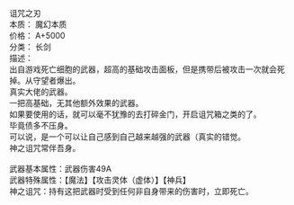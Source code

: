 <title>诅咒之刃</title>
<meta name="GENERATOR" content="WinCHM">
<meta http-equiv="Content-Type" content="text/html; charset=gb2312">
<br>诅咒之刃
<br>本质：	魔幻本质
<br>价格：	A+5000
<br>分类：  长剑
<br>描述：
<br>    出自游戏死亡细胞的武器，超高的基础攻击面板，但是携带后被攻击一次就会死掉。从守望者爆出。
<br>    真实大佬的武器。
<br>    一把高基础，无其他额外效果的武器。
<br>    如果要使用的话，就可以毫不犹豫的去打碎金门，开启诅咒箱之类的了。
<br>    毕竟债多不压身。
<br>    可以说，是一个可以让自己感到自己越来越强的武器（真实的错觉。
<br>    神之诅咒常伴吾身。
<br>
<br>武器基本属性：武器伤害49A
<br>武器特殊属性：【魔法】【攻击灵体（虚体）】【神兵】
<br>神之诅咒：持有这把武器时受到任何非自身带来的伤害时，立即死亡。
<br>